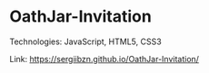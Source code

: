 # OathJar-Invitation

Technologies: JavaScript, HTML5, CSS3

Link:
https://sergiibzn.github.io/OathJar-Invitation/

